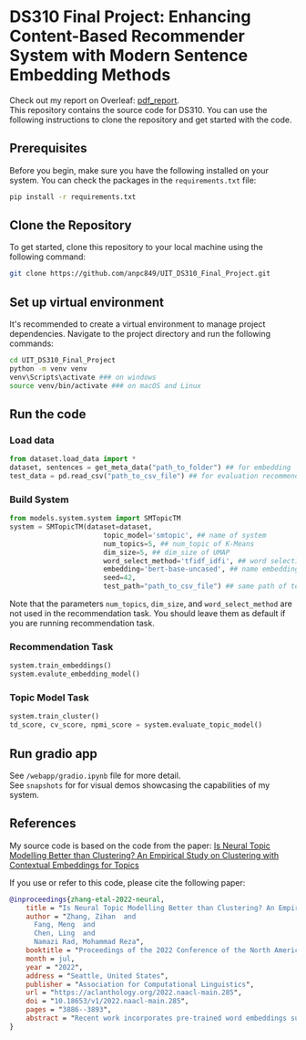 
# DS310 Final Project: Enhancing Content-Based Recommender System with Modern Sentence Embedding Methods

Check out my report on Overleaf: [pdf_report](https://www.overleaf.com/project/65892fa9d81881052dbacb3e).
<br>
This repository contains the source code for DS310. You can use the following instructions to clone the repository and get started with the code.

## Prerequisites
Before you begin, make sure you have the following installed on your system. You can check the packages in the `requirements.txt` file:

```bash
pip install -r requirements.txt
```

## Clone the Repository
To get started, clone this repository to your local machine using the following command:

```bash
git clone https://github.com/anpc849/UIT_DS310_Final_Project.git
```

## Set up virtual environment
It's recommended to create a virtual environment to manage project dependencies. Navigate to the project directory and run the following commands:
```bash
cd UIT_DS310_Final_Project
python -m venv venv
venv\Scripts\activate ### on windows
source venv/bin/activate ### on macOS and Linux
```
## Run the code
### Load data
``` python
from dataset.load_data import *
dataset, sentences = get_meta_data("path_to_folder") ## for embedding
test_data = pd.read_csv("path_to_csv_file") ## for evaluation recommendation task
```
### Build System
``` python
from models.system.system import SMTopicTM
system = SMTopicTM(dataset=dataset,
                       topic_model='smtopic', ## name of system
                       num_topics=5, ## num_topic of K-Means
                       dim_size=5, ## dim_size of UMAP
                       word_select_method='tfidf_idfi', ## word selection method
                       embedding='bert-base-uncased', ## name embedding
                       seed=42,
                       test_path="path_to_csv_file") ## same path of test_data
```
Note that the parameters `num_topics`, `dim_size`, and `word_select_method` are not used in the recommendation task. You should leave them as default if you are running recommendation task.

### Recommendation Task
```python
system.train_embeddings()
system.evalute_embedding_model()
```
### Topic Model Task
```python
system.train_cluster()
td_score, cv_score, npmi_score = system.evaluate_topic_model()
```
## Run gradio app
See `/webapp/gradio.ipynb` file for more detail.
<br>
See `snapshots` for  for visual demos showcasing the capabilities of my system.

## References
My source code is based on the code from the paper: [Is Neural Topic Modelling Better than Clustering? An Empirical Study on Clustering with Contextual Embeddings for Topics](https://aclanthology.org/2022.naacl-main.285.pdf)

If you use or refer to this code, please cite the following paper:
```bibtex
@inproceedings{zhang-etal-2022-neural,
    title = "Is Neural Topic Modelling Better than Clustering? An Empirical Study on Clustering with Contextual Embeddings for Topics",
    author = "Zhang, Zihan  and
      Fang, Meng  and
      Chen, Ling  and
      Namazi Rad, Mohammad Reza",
    booktitle = "Proceedings of the 2022 Conference of the North American Chapter of the Association for Computational Linguistics: Human Language Technologies",
    month = jul,
    year = "2022",
    address = "Seattle, United States",
    publisher = "Association for Computational Linguistics",
    url = "https://aclanthology.org/2022.naacl-main.285",
    doi = "10.18653/v1/2022.naacl-main.285",
    pages = "3886--3893",
    abstract = "Recent work incorporates pre-trained word embeddings such as BERT embeddings into Neural Topic Models (NTMs), generating highly coherent topics. However, with high-quality contextualized document representations, do we really need sophisticated neural models to obtain coherent and interpretable topics? In this paper, we conduct thorough experiments showing that directly clustering high-quality sentence embeddings with an appropriate word selecting method can generate more coherent and diverse topics than NTMs, achieving also higher efficiency and simplicity.",
}
```
